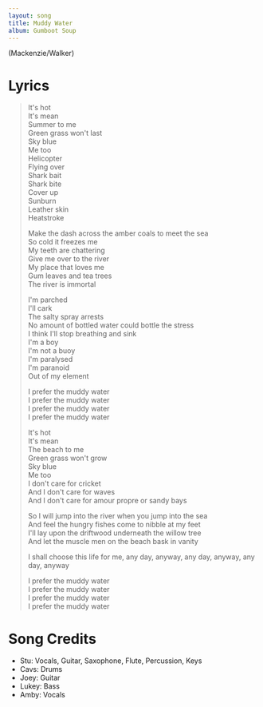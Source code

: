 ```yaml
---
layout: song
title: Muddy Water
album: Gumboot Soup
---
```


(Mackenzie/Walker)

# Lyrics

> It's hot  
> It's mean  
> Summer to me  
> Green grass won't last  
> Sky blue  
> Me too  
> Helicopter  
> Flying over  
> Shark bait  
> Shark bite  
> Cover up  
> Sunburn  
> Leather skin  
> Heatstroke  
>  
> Make the dash across the amber coals to meet the sea  
> So cold it freezes me  
> My teeth are chattering  
> Give me over to the river  
> My place that loves me  
> Gum leaves and tea trees  
> The river is immortal  
>  
> I'm parched  
> I'll cark  
> The salty spray arrests  
> No amount of bottled water could bottle the stress  
> I think I'll stop breathing and sink  
> I'm a boy  
> I'm not a buoy  
> I'm paralysed  
> I'm paranoid  
> Out of my element  
>  
> I prefer the muddy water  
> I prefer the muddy water  
> I prefer the muddy water  
> I prefer the muddy water  
>  
> It's hot  
> It's mean  
> The beach to me  
> Green grass won't grow  
> Sky blue  
> Me too  
> I don't care for cricket  
> And I don't care for waves  
> And I don't care for amour propre or sandy bays  
>  
> So I will jump into the river when you jump into the sea  
> And feel the hungry fishes come to nibble at my feet  
> I'll lay upon the driftwood underneath the willow tree  
> And let the muscle men on the beach bask in vanity  
>  
> I shall choose this life for me, any day, anyway, any day, anyway, any day, anyway  
>  
> I prefer the muddy water  
> I prefer the muddy water  
> I prefer the muddy water  
> I prefer the muddy water  

# Song Credits

* Stu: Vocals, Guitar, Saxophone, Flute, Percussion, Keys  
* Cavs: Drums  
* Joey: Guitar  
* Lukey: Bass  
* Amby: Vocals  
